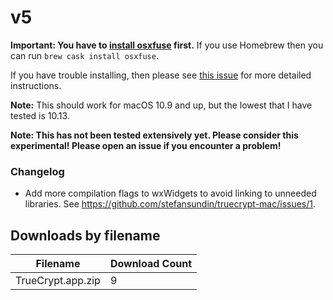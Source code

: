 # v5

**Important: You have to [install osxfuse](https://osxfuse.github.io/) first.** If you use Homebrew then you can run `brew cask install osxfuse`.

If you have trouble installing, then please see [this issue](https://github.com/stefansundin/truecrypt-mac/issues/3) for more detailed instructions.

**Note:** This should work for macOS 10.9 and up, but the lowest that I have tested is 10.13.

**Note: This has not been tested extensively yet. Please consider this experimental! Please open an issue if you encounter a problem!**

### Changelog

- Add more compilation flags to wxWidgets to avoid linking to unneeded libraries. See https://github.com/stefansundin/truecrypt-mac/issues/1.

## Downloads by filename

Filename          | Download Count
----------------- | --------------
TrueCrypt.app.zip |              9
